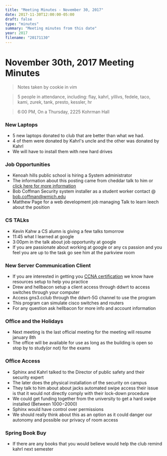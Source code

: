 ```yaml
---
title: "Meeting Minutes - November 30, 2017"
date: 2017-11-30T12:00:00-05:00
draft: false
type: "minutes"
summary: "Meeting minutes from this date"
year: 2017
filename: "20171130"
---
```


# November 30th, 2017 Meeting Minutes
> Notes taken by cookie in vim

> 5 people in attendance, including: flay, kahrl, yillivs, fedele, taco, kami, zurek, tank, presto, kessler, hr

> 6:00 PM, On a Thursday, 2225 Kohrman Hall

### New Laptops

- 5 new laptops donated to club that are better than what we had.
- 4 of them were donated by Kahrl's uncle and the other was donated by Kahrl
- We will have to install them with new hard drives

### Job Opportunities

- Kenoah hills public school is hiring a System administrator
- The information about this posting came from cheddar talk to him or [click here for more information](http://www.khps.org/files/4115/1136/3568/District_Systems_Administrator-_Revised.pdf)
- Bob Coffman Security system installer as a student worker contact @ bob.coffman@wmich.edu
- Matthew Page for a web development job managing Talk to learn leech about the position


### CS TALks

- Kevin Kahw a CS alumn is giving a few talks tomorrow
- 11:45 what I learned at google
- 3:00pm in the talk about job opportunity at google
- If you are passionate about working at google or any cs passion and you feel you are up to the task go see him at the parkview room


### New Server Communication Client

- If you are interested in getting you [CCNA certification](http://searchnetworking.techtarget.com/definition/Cisco-Certified-Network-Associate) we know have resources setup to help you practice
- Drew and hellbacon setup a client access through ddwrt to access switches through your computer 
- Access gns3.cclub through the ddwrt-5G channel to use the program
- This program can simulate cisco switches and routers 
- For any question ask hellbacon for more info and account information


### Office and the Holidays

- Next meeting is the last official meeting for the meeting will resume january 8th
- The office will be available for use as long as the building is open so stop by to study(or not) for the exams


### Office Access

- Sphinx and Kahrl talked to the Director of public safety and their security expert
- The later does the physical installation of the security on campus
- They talk to him about about jacks automated swipe access their issue is that it would not directly comply with their lock-down procedure 
- We could get funding together from the university to get a hard swipe installed (Between $1000-$2000)
- Sphinx would have control over permissions
- We should really think about this as an option as it could danger our autonomy and possible our privacy of room access


### Spring Book Buy 

- If there are any books that you would believe would help the club remind kahrl next semester
